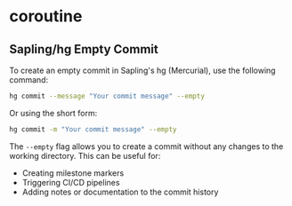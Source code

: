 # coroutine

## Sapling/hg Empty Commit

To create an empty commit in Sapling's hg (Mercurial), use the following command:

```bash
hg commit --message "Your commit message" --empty
```

Or using the short form:

```bash
hg commit -m "Your commit message" --empty
```

The `--empty` flag allows you to create a commit without any changes to the working directory. This can be useful for:
- Creating milestone markers
- Triggering CI/CD pipelines
- Adding notes or documentation to the commit history